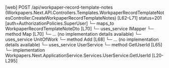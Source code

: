 [web] POST /api/workpaper-record-template-notes  (Workpapers.Next.API.Controllers.Templates.WorkpaperRecordTemplateNotesController.CreateWorkpaperRecordTemplateNotes)  [L62–L71] status=201 [auth=AuthorizationPolicies.SuperUser]
  └─ maps_to WorkpaperRecordTemplateNoteDto [L70]
  └─ uses_service IMapper
    └─ method Map [L70]
      └─ ... (no implementation details available)
  └─ uses_service UnitOfWork
    └─ method Add [L68]
      └─ ... (no implementation details available)
  └─ uses_service UserService
    └─ method GetUserId [L65]
      └─ implementation Workpapers.Next.ApplicationService.Services.UserService.GetUserId [L20-L295]

